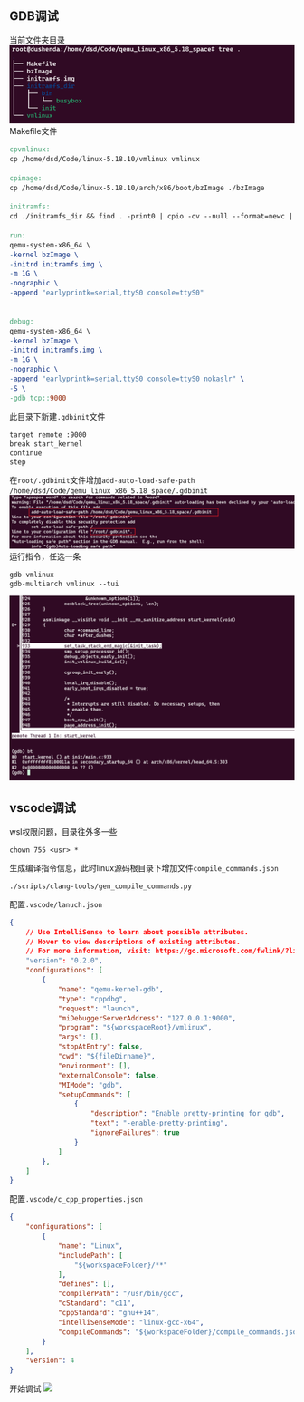 ## GDB调试
当前文件夹目录
![](qemu调试linux（二）_20240319_1.png)
Makefile文件
```Makefile
cpvmlinux:  
cp /home/dsd/Code/linux-5.18.10/vmlinux vmlinux  
  
cpimage:  
cp /home/dsd/Code/linux-5.18.10/arch/x86/boot/bzImage ./bzImage  
  
initramfs:  
cd ./initramfs_dir && find . -print0 | cpio -ov --null --format=newc | gzip -9 > ../initramfs.img  
  
run:  
qemu-system-x86_64 \  
-kernel bzImage \  
-initrd initramfs.img \  
-m 1G \  
-nographic \  
-append "earlyprintk=serial,ttyS0 console=ttyS0"  
  
  
debug:  
qemu-system-x86_64 \  
-kernel bzImage \  
-initrd initramfs.img \  
-m 1G \  
-nographic \  
-append "earlyprintk=serial,ttyS0 console=ttyS0 nokaslr" \  
-S \  
-gdb tcp::9000
```
此目录下新建`.gdbinit`文件
```console
target remote :9000  
break start_kernel  
continue  
step
```
在`root/.gdbinit`文件增加`add-auto-load-safe-path /home/dsd/Code/qemu_linux_x86_5.18_space/.gdbinit`
![](qemu调试linux（二）_20240319_2.png)
运行指令，任选一条
```console
gdb vmlinux
gdb-multiarch vmlinux --tui
```
![](qemu调试linux（二）_20240319_3.png)
## vscode调试
wsl权限问题，目录往外多一些
```
chown 755 <usr> *
```
生成编译指令信息，此时linux源码根目录下增加文件`compile_commands.json`
```console
./scripts/clang-tools/gen_compile_commands.py
```
配置`.vscode/lanuch.json`
```json
{
    // Use IntelliSense to learn about possible attributes.
    // Hover to view descriptions of existing attributes.
    // For more information, visit: https://go.microsoft.com/fwlink/?linkid=830387
    "version": "0.2.0",
    "configurations": [
        {
            "name": "qemu-kernel-gdb",
            "type": "cppdbg",
            "request": "launch",
            "miDebuggerServerAddress": "127.0.0.1:9000",
            "program": "${workspaceRoot}/vmlinux",
            "args": [],
            "stopAtEntry": false,
            "cwd": "${fileDirname}",
            "environment": [],
            "externalConsole": false,
            "MIMode": "gdb",
            "setupCommands": [
                {
                    "description": "Enable pretty-printing for gdb",
                    "text": "-enable-pretty-printing",
                    "ignoreFailures": true
                }
            ]
        },
    ]
}
```
配置`.vscode/c_cpp_properties.json`
```json
{
    "configurations": [
        {
            "name": "Linux",
            "includePath": [
                "${workspaceFolder}/**"
            ],
            "defines": [],
            "compilerPath": "/usr/bin/gcc",
            "cStandard": "c11",
            "cppStandard": "gnu++14",
            "intelliSenseMode": "linux-gcc-x64",
            "compileCommands": "${workspaceFolder}/compile_commands.json"
        }
    ],
    "version": 4
}
```
开始调试
![](qemu调试linux（二）_20240319_4.png)